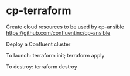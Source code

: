 # cp-terraform
Create cloud resources to be used by cp-ansible
https://github.com/confluentinc/cp-ansible

Deploy a Confluent cluster

To launch:
terraform init; terraform apply

To destroy: 
terraform destroy
